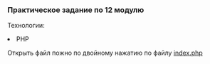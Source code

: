 ### Практическое задание по 12 модулю 

Технологии:
<li>PHP</li>



Открыть файл пожно по двойному нажатию по файлу [index.php](./index.php)
